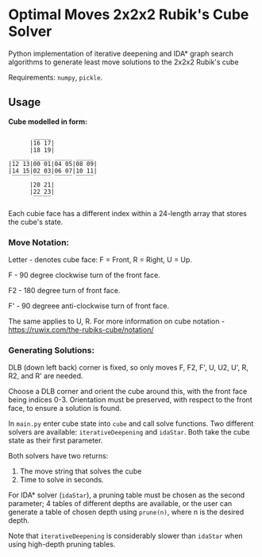 <h1>Optimal Moves 2x2x2 Rubik's Cube Solver</h1>

<p>Python implementation of iterative deepening and IDA* graph search algorithms to generate least move solutions to the 2x2x2 Rubik's cube

Requirements:  `numpy`, `pickle`. </p>

<h2>Usage</h2>

<p>
<b>Cube modelled in form:</b>
  
```
       _____
      |16 17|
      |18 19|
 _____ _____ _____ _____ 
|12 13|00 01|04 05|08 09|
|14 15|02 03|06 07|10 11|
 ‾‾‾‾‾ ‾‾‾‾‾ ‾‾‾‾‾ ‾‾‾‾‾  
      |20 21|
      |22 23|
       ‾‾‾‾‾
```

Each cubie face has a different index within a 24-length array that stores the cube's state.

</p>
<h3>Move Notation:</h3>
<p>
Letter - denotes cube face: F = Front, R = Right, U = Up.

F - 90 degree clockwise turn of the front face.

F2 - 180 degree turn of front face.

F' - 90 degreee anti-clockwise turn of front face.

The same applies to U, R.
For more information on cube notation - https://ruwix.com/the-rubiks-cube/notation/
</p>

<h3>Generating Solutions:</h3>
<p>
DLB (down left back) corner is fixed, so only moves F, F2, F', U, U2, U', R, R2, and R' are needed.
  
Choose a DLB corner and orient the cube around this, with the front face being indices 0-3.
Orientation must be preserved, with respect to the front face, to ensure a solution is found.

In `main.py` enter cube state into `cube` and call solve functions. 
Two different solvers are available: `iterativeDeepening` and `idaStar`. Both take the cube state as their first parameter.

Both solvers have two returns:

1. The move string that solves the cube
2. Time to solve in seconds.

For IDA* solver (`idaStar`), a pruning table must be chosen as the second parameter; 4 tables of different depths are available, 
or the user can generate a table of chosen depth using `prune(n)`, where n is the desired depth.

Note that `iterativeDeepening` is considerably slower than `idaStar` when using high-depth pruning tables.

</p>
